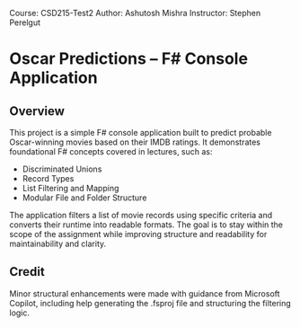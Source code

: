 Course: CSD215-Test2
Author: Ashutosh Mishra
Instructor: Stephen Perelgut

# Oscar Predictions – F# Console Application

## Overview

This project is a simple F# console application built to predict probable Oscar-winning movies based on their IMDB ratings. It demonstrates foundational F# concepts covered in lectures, such as:

- Discriminated Unions
- Record Types
- List Filtering and Mapping
- Modular File and Folder Structure

The application filters a list of movie records using specific criteria and converts their runtime into readable formats. The goal is to stay within the scope of the assignment while improving structure and readability for maintainability and clarity.

## Credit

Minor structural enhancements were made with guidance from Microsoft Copilot, including help generating the .fsproj file and structuring the filtering logic.
